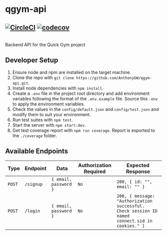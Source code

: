 # qgym-api
[![CircleCI](https://circleci.com/gh/AnthonyGW/qgym-api.svg?style=svg)](https://circleci.com/gh/AnthonyGW/qgym-api)
[![codecov](https://codecov.io/gh/AnthonyGW/qgym-api/branch/develop/graph/badge.svg)](https://codecov.io/gh/AnthonyGW/qgym-api) 
-
\
Backend API for the Quick Gym project

## Developer Setup
1. Ensure node and npm are installed on the target machine.
2. Clone the repo with `git clone https://github.com/AnthonyGW/qgym-api.git`.
3. Install node dependencies with `npm install`.
4. Create a `.env` file in the project root directory and add environment variables following the format of the `.env.example` file. Source this `.env` to apply the environment variables.
5. Check the values in the `config/default.json` and `config/test.json` and modify them to suit your environment.
6. Run test suites with `npm test`.
7. Start the server with `npm start:dev`.
8. Get test coverage report with `npm run coverage`. Report is exported to the `./coverage` folder.

## Available Endpoints

| Type | Endpoint | Data | Authorization Required | Expected Response |
| --- | --- | --- | --- | --- | 
| `POST` | `/signup` | `{ email, password }` | `No` | `200, { id: "", email: "" }` |
| `POST` | `/login` | `{ email, password }` | `No` | `200, { message: "Authorization successful. Check session ID named connect.sid in cookies." }` |
